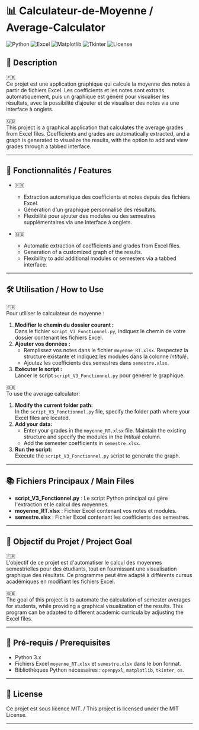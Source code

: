 # 📊 Calculateur-de-Moyenne / Average-Calculator

![Python](https://img.shields.io/badge/Python-3.x-blue)
![Excel](https://img.shields.io/badge/Excel-Automation-brightgreen)
![Matplotlib](https://img.shields.io/badge/Matplotlib-Graphs-orange)
![Tkinter](https://img.shields.io/badge/Tkinter-UI-lightblue)
![License](https://img.shields.io/badge/License-MIT-lightgrey)

## 🌟 Description

🇫🇷  
Ce projet est une application graphique qui calcule la moyenne des notes à partir de fichiers Excel. Les coefficients et les notes sont extraits automatiquement, puis un graphique est généré pour visualiser les résultats, avec la possibilité d’ajouter et de visualiser des notes via une interface à onglets.

🇬🇧  
This project is a graphical application that calculates the average grades from Excel files. Coefficients and grades are automatically extracted, and a graph is generated to visualize the results, with the option to add and view grades through a tabbed interface.

---

## 🧭 Fonctionnalités / Features

- 🇫🇷  
  - Extraction automatique des coefficients et notes depuis des fichiers Excel.
  - Génération d'un graphique personnalisé des résultats.
  - Flexibilité pour ajouter des modules ou des semestres supplémentaires via une interface à onglets.

- 🇬🇧  
  - Automatic extraction of coefficients and grades from Excel files.
  - Generation of a customized graph of the results.
  - Flexibility to add additional modules or semesters via a tabbed interface.

---

## 🛠️ Utilisation / How to Use

🇫🇷  
Pour utiliser le calculateur de moyenne :
1. **Modifier le chemin du dossier courant :**  
   Dans le fichier `script_V3_Fonctionnel.py`, indiquez le chemin de votre dossier contenant les fichiers Excel.
2. **Ajouter vos données :**  
   - Remplissez vos notes dans le fichier `moyenne_RT.xlsx`. Respectez la structure existante et indiquez les modules dans la colonne *Intitulé*.
   - Ajoutez les coefficients des semestres dans `semestre.xlsx`.
3. **Exécuter le script :**  
   Lancer le script `script_V3_Fonctionnel.py` pour générer le graphique.

🇬🇧  
To use the average calculator:
1. **Modify the current folder path:**  
   In the `script_V3_Fonctionnel.py` file, specify the folder path where your Excel files are located.
2. **Add your data:**  
   - Enter your grades in the `moyenne_RT.xlsx` file. Maintain the existing structure and specify the modules in the *Intitulé* column.
   - Add the semester coefficients in `semestre.xlsx`.
3. **Run the script:**  
   Execute the `script_V3_Fonctionnel.py` script to generate the graph.

---

## 📚 Fichiers Principaux / Main Files

- **script_V3_Fonctionnel.py** : Le script Python principal qui gère l'extraction et le calcul des moyennes.
- **moyenne_RT.xlsx** : Fichier Excel contenant vos notes et modules.
- **semestre.xlsx** : Fichier Excel contenant les coefficients des semestres.

---

## 🎯 Objectif du Projet / Project Goal

🇫🇷  
L'objectif de ce projet est d'automatiser le calcul des moyennes semestrielles pour des étudiants, tout en fournissant une visualisation graphique des résultats. Ce programme peut être adapté à différents cursus académiques en modifiant les fichiers Excel.

🇬🇧  
The goal of this project is to automate the calculation of semester averages for students, while providing a graphical visualization of the results. This program can be adapted to different academic curricula by adjusting the Excel files.

---

## 🔧 Pré-requis / Prerequisites

- Python 3.x
- Fichiers Excel `moyenne_RT.xlsx` et `semestre.xlsx` dans le bon format.
- Bibliothèques Python nécessaires : `openpyxl`, `matplotlib`, `tkinter`, `os`.

---

## 📄 License

Ce projet est sous licence MIT. / This project is licensed under the MIT License.

---
